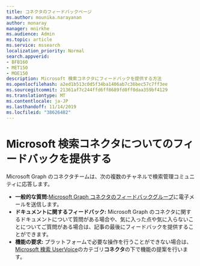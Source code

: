 ```yaml
---
title: コネクタのフィードバックページ
ms.author: mounika.narayanan
author: monaray
manager: mnirkhe
ms.audience: Admin
ms.topic: article
ms.service: mssearch
localization_priority: Normal
search.appverid:
- BFB160
- MET150
- MOE150
description: Microsoft 検索コネクタにフィードバックを提供する方法
ms.openlocfilehash: a2ed1b513c0d5f34ba1406ab7c36bec57c7ff3ee
ms.sourcegitcommit: 21361af7c244ffd6ff8689fd0ff0daa359bf4129
ms.translationtype: MT
ms.contentlocale: ja-JP
ms.lasthandoff: 11/14/2019
ms.locfileid: "38626482"
---
```

# <a name="provide-feedback-for-microsoft-search-connectors"></a>Microsoft 検索コネクタについてのフィードバックを提供する

Microsoft Graph のコネクタチームは、次の複数のチャネルで検索管理コミュニティに応答します。

* **一般的な質問:**[Microsoft Graph コネクタのフィードバックグループ](mailto:MicrosoftGraphConnectorsFeedback@service.microsoft.com)に電子メールを送信します。
* **ドキュメントに関するフィードバック:** Microsoft Graph のコネクタに関するドキュメントについて質問がある場合や、気に入った点や気に入らないことについてご質問がある場合は、記事の最後にフィードバックを提供することができます。 
* **機能の要求:** プラットフォームで必要な操作を行うことができない場合は、 <a href="https://office365.uservoice.com/forums/925270-microsoft-search" target="_blank" data-linktype="external">Microsoft 検索 UserVoice</a>のカテゴリ**コネクタ**の下で機能の提案を行います。

